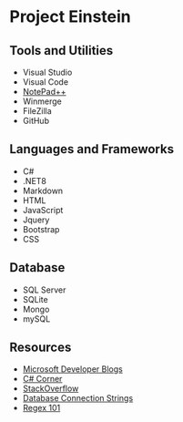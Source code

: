 # Project Einstein
## Tools and Utilities
- Visual Studio
- Visual Code
- [NotePad++](https://notepad-plus-plus.org/)
- Winmerge
- FileZilla
- GitHub

## Languages and Frameworks
- C#
- .NET8
- Markdown
- HTML
- JavaScript
- Jquery
- Bootstrap
- CSS

## Database
- SQL Server
- SQLite
- Mongo
- mySQL

## Resources
- [Microsoft Developer Blogs](https://devblogs.microsoft.com/)
- [C# Corner](https://www.c-sharpcorner.com/)
- [StackOverflow](https://www.stackoverflow.com)
- [Database Connection Strings](https://www.connectionstrings.com/)
- [Regex 101](https://regex101.com/)
